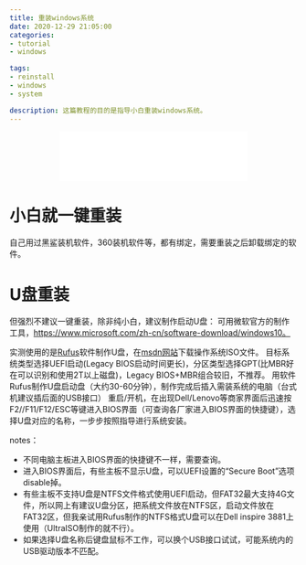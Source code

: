 ```yaml
---
title: 重装windows系统
date: 2020-12-29 21:05:00
categories: 
- tutorial
- windows

tags: 
- reinstall
- windows
- system

description: 这篇教程的目的是指导小白重装windows系统。
---  
```



<div align="middle"><iframe frameborder="no" border="0" marginwidth="0" marginheight="0" width=330 height=86 src="//music.163.com/outchain/player?type=2&id=418550511&auto=1&height=66"></iframe></div>

# 小白就一键重装
自己用过黑鲨装机软件，360装机软件等，都有绑定，需要重装之后卸载绑定的软件。

# U盘重装
但强烈不建议一键重装，除非纯小白，建议制作启动U盘：
可用微软官方的制作工具，https://www.microsoft.com/zh-cn/software-download/windows10。

实测使用的是[Rufus](https://rufus.ie/)软件制作U盘，在[msdn网站](https://msdn.itellyou.cn/)下载操作系统ISO文件。
目标系统类型选择UEFI启动(Legacy BIOS启动时间更长)，分区类型选择GPT(比MBR好在可以识别和使用2T以上磁盘)，Legacy BIOS+MBR组合较旧，不推荐。
用软件Rufus制作U盘启动盘（大约30-60分钟），制作完成后插入需装系统的电脑（台式机建议插后面的USB接口）
重启/开机，在出现Dell/Lenovo等商家界面后迅速按F2//F11/F12/ESC等键进入BIOS界面（可查询各厂家进入BIOS界面的快捷键），选择U盘对应的名称，一步步按照指导进行系统安装。


notes：
- 不同电脑主板进入BIOS界面的快捷键不一样，需要查询。
- 进入BIOS界面后，有些主板不显示U盘，可以UEFI设置的“Secure Boot”选项disable掉。
- 有些主板不支持U盘是NTFS文件格式使用UEFI启动，但FAT32最大支持4G文件，所以网上有建议U盘分区，把系统文件放在NTFS区，启动文件放在FAT32区，但我亲试用Rufus制作的NTFS格式U盘可以在Dell inspire 3881上使用（UltraISO制作的就不行）。
- 如果选择U盘名称后键盘鼠标不工作，可以换个USB接口试试，可能系统内的USB驱动版本不匹配。